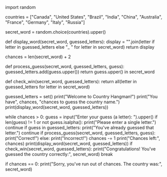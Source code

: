 import random

countries = ["Canada", "United States", "Brazil", "India", "China", "Australia", "France", "Germany", "Italy", "Russia"]

secret_word = random.choice(countries).upper()

def display_word(secret_word, guessed_letters):
    display = "".join(letter if letter in guessed_letters else "_ " for letter in secret_word)
    return display

chances = len(secret_word) + 2

def process_guess(secret_word, guessed_letters, guess):
    guessed_letters.add(guess.upper())
    return guess.upper() in secret_word

def check_win(secret_word, guessed_letters):
    return all(letter in guessed_letters for letter in secret_word)

guessed_letters = set()
print("Welcome to Country Hangman!")
print("You have", chances, "chances to guess the country name.")
print(display_word(secret_word, guessed_letters))

while chances > 0:
    guess = input("Enter your guess (a letter): ").upper()
    if len(guess) != 1 or not guess.isalpha():
        print("Please enter a single letter.")
        continue
    if guess in guessed_letters:
        print("You've already guessed that letter.")
        continue
    if process_guess(secret_word, guessed_letters, guess):
        print("Correct!")
    else:
        print("Incorrect!")
        chances -= 1
    print("Chances left:", chances)
    print(display_word(secret_word, guessed_letters))
    if check_win(secret_word, guessed_letters):
        print("Congratulations! You've guessed the country correctly:", secret_word)
        break

if chances == 0:
    print("Sorry, you've run out of chances. The country was:", secret_word)
